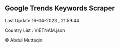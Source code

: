 

## Google Trends Keywords Scraper 
 
Last Update 16-04-2023 , 21:59:44

Country List :
VIETNAM.json



© Abdul Muttaqin 
